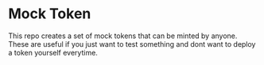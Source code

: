 # Mock Token

This repo creates a set of mock tokens that can be minted by anyone.
These are useful if you just want to test something and dont want to deploy a token yourself everytime.

